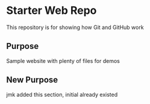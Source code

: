 # Starter Web Repo

This repository is for showing how Git and GitHub work

## Purpose

Sample website with plenty of files for demos

## New Purpose

jmk added this section, initial already existed